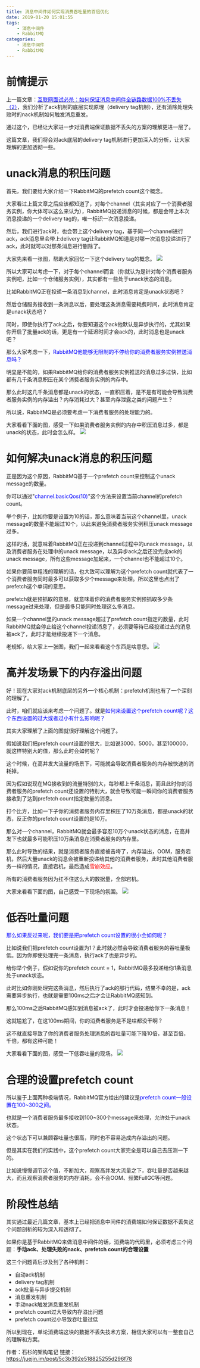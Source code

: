 ```yaml
---
title: 消息中间件如何实现消费吞吐量的百倍优化
date: 2019-01-20 15:01:55
tags:
    - 消息中间件
    - RabbitMQ
categories:
    - 消息中间件
    - RabbitMQ
---
```

# 前情提示
上一篇文章：[<font color="blue">互联网面试必杀：如何保证消息中间件全链路数据100%不丢失（2）</font>](https://juejin.im/post/5c3759fe51882525616dbaf6)，我们分析了ack机制的底层实现原理（delivery tag机制），还有消除处理失败时的nack机制如何触发消息重发。

通过这个，已经让大家进一步对消费端保证数据不丢失的方案的理解更进一层了。

这篇文章，我们将会对ack底层的delivery tag机制进行更加深入的分析，让大家理解的更加透彻一些。

# unack消息的积压问题
首先，我们要给大家介绍一下RabbitMQ的prefetch count这个概念。

大家看过上篇文章之后应该都知道了，对每个channel（其实对应了一个消费者服务实例，你大体可以这么来认为），RabbitMQ投递消息的时候，都是会带上本次消息投递的一个delivery tag的，唯一标识一次消息投递。

然后，我们进行ack时，也会带上这个delivery tag，基于同一个channel进行ack，ack消息里会带上delivery tag让RabbitMQ知道是对哪一次消息投递进行了ack，此时就可以对那条消息进行删除了。

大家先来看一张图，帮助大家回忆一下这个delivery tag的概念。
![](/images/消息中间件如何实现消费吞吐量的百倍优化/2.1.jpg)

所以大家可以考虑一下，对于每个channel而言（你就认为是针对每个消费者服务实例吧，比如一个仓储服务实例），其实都有一些处于unack状态的消息。

比如RabbitMQ正在投递一条消息到channel，此时消息肯定是unack状态吧？

然后仓储服务接收到一条消息以后，要处理这条消息需要耗费时间，此时消息肯定是unack状态吧？

同时，即使你执行了ack之后，你要知道这个ack他默认是异步执行的，尤其如果你开启了批量ack的话，更是有一个延迟时间才会ack的，此时消息也是unack吧？

那么大家考虑一下，<font color="blue">RabbitMQ他能够无限制的不停给你的消费者服务实例推送消息吗？</font>

明显是不能的，如果RabbitMQ给你的消费者服务实例推送的消息过多过快，比如都有几千条消息积压在某个消费者服务实例的内存中。

那么此时这几千条消息都是unack的状态，一直积压着，是不是有可能会导致消费者服务实例的内存溢出？内存消耗过大？甚至内存泄露之类的问题产生？

所以说，RabbitMQ是必须要考虑一下消费者服务的处理能力的。

大家看看下面的图，感受一下如果消费者服务实例的内存中积压消息过多，都是unack的状态，此时会怎么样。
![](/images/消息中间件如何实现消费吞吐量的百倍优化/2.2.jpg)

# 如何解决unack消息的积压问题
正是因为这个原因，RabbitMQ基于一个prefetch count来控制这个unack message的数量。

你可以通过"<font color="blue">channel.basicQos(10)</font>"这个方法来设置当前channel的prefetch count。

举个例子，比如你要是设置为10的话，那么意味着当前这个channel里，unack message的数量不能超过10个，以此来避免消费者服务实例积压unack message过多。

这样的话，就意味着RabbitMQ正在投递到channel过程中的unack message，以及消费者服务在处理中的unack message，以及异步ack之后还没完成ack的unack message，所有这些message加起来，一个channel也不能超过10个。

如果你要简单粗浅的理解的话，也大致可以理解为这个prefetch count就代表了一个消费者服务同时最多可以获取多少个message来处理。所以这里也点出了prefetch这个单词的意思。

prefetch就是预抓取的意思，就意味着你的消费者服务实例预抓取多少条message过来处理，但是最多只能同时处理这么多消息。

如果一个channel里的unack message超过了prefetch count指定的数量，此时RabbitMQ就会停止给这个channel投递消息了，必须要等待已经投递过去的消息被ack了，此时才能继续投递下一个消息。

老规矩，给大家上一张图，我们一起来看看这个东西是啥意思。
![](/images/消息中间件如何实现消费吞吐量的百倍优化/3.jpg)

# 高并发场景下的内存溢出问题
好！现在大家对ack机制底层的另外一个核心机制：prefetch机制也有了一个深刻的理解了。

此时，咱们就应该来考虑一个问题了。就是<font color="blue">如何来设置这个prefetch count呢？这个东西设置的过大或者过小有什么影响呢？</font>

其实大家理解了上面的图就很好理解这个问题了。

假如说我们把prefetch count设置的很大，比如说3000，5000，甚至100000，就这样特别大的值，那么此时会如何呢？

这个时候，在高并发大流量的场景下，可能就会导致消费者服务的内存被快速的消耗掉。

因为假如说现在MQ接收到的流量特别的大，每秒都上千条消息，而且此时你的消费者服务的prefetch count还设置的特别大，就会导致可能一瞬间你的消费者服务接收到了达到prefetch count指定数量的消息。

打个比方，比如一下子你的消费者服务内存里积压了10万条消息，都是unack的状态，反正你的prefetch count设置的是10万。

那么对一个channel，RabbitMQ就会最多容忍10万个unack状态的消息，在高并发下也就最多可能积压10万条消息在消费者服务的内存里。

那么此时导致的结果，就是消费者服务直接被击垮了，内存溢出，OOM，服务宕机，然后大量unack的消息会被重新投递给其他的消费者服务，此时其他消费者服务一样的情况，直接宕机，最后造成<font color="red">雪崩效应</font>。

所有的消费者服务因为扛不住这么大的数据量，全部宕机。

大家来看看下面的图，自己感受一下现场的氛围。
![](/images/消息中间件如何实现消费吞吐量的百倍优化/4.jpg)

# 低吞吐量问题
<font color="blue">那么如果反过来呢，我们要是把prefetch count设置的很小会如何呢？</font>

比如说我们把prefetch count设置为1？此时就必然会导致消费者服务的吞吐量极低。因为你即使处理完一条消息，执行ack了也是异步的。

给你举个例子，假如说你的prefetch count = 1，RabbitMQ最多投递给你1条消息处于unack状态。

此时比如你刚处理完这条消息，然后执行了ack的那行代码，结果不幸的是，ack需要异步执行，也就是需要100ms之后才会让RabbitMQ感知到。

那么100ms之后RabbitMQ感知到消息被ack了，此时才会投递给你下一条消息！

这就尴尬了，在这100ms期间，你的消费者服务是不是啥都没干啊？

这不就直接导致了你的消费者服务处理消息的吞吐量可能下降10倍，甚至百倍，千倍，都有这种可能！

大家看看下面的图，感受一下低吞吐量的现场。
![](/images/消息中间件如何实现消费吞吐量的百倍优化/5.jpg)

# 合理的设置prefetch count
所以鉴于上面两种极端情况，RabbitMQ官方给出的建议是<font color="blue">prefetch count一般设置在100~300之间。</font>

也就是一个消费者服务最多接收到100~300个message来处理，允许处于unack状态。

这个状态下可以兼顾吞吐量也很高，同时也不容易造成内存溢出的问题。

但是其实在我们的实践中，这个prefetch count大家完全是可以自己去压测一下的。

比如说慢慢调节这个值，不断加大，观察高并发大流量之下，吞吐量是否越来越大，而且观察消费者服务的内存消耗，会不会OOM、频繁FullGC等问题。

# 阶段性总结
其实通过最近几篇文章，基本上已经把消息中间件的消费端如何保证数据不丢失这个问题剖析的较为深入和透彻了。

如果你是基于RabbitMQ来做消息中间件的话，消费端的代码里，必须考虑三个问题：**手动ack、处理失败的nack、prefetch count的合理设置**

这三个问题背后涉及到了各种机制：
- 自动ack机制
- delivery tag机制
- ack批量与异步提交机制
- 消息重发机制
- 手动nack触发消息重发机制
- prefetch count过大导致内存溢出问题
- prefetch count过小导致吞吐量过低

所以到现在，单论消费端这块的数据不丢失技术方案，相信大家可以有一整套自己的理解和方案。

作者：石杉的架构笔记
链接：https://juejin.im/post/5c3b392e518825255d296f78

